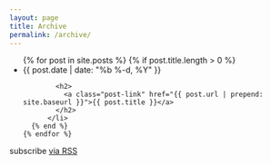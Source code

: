 ```yaml
---
layout: page
title: Archive
permalink: /archive/
---
```


<div class="container">
  
  <div data-type="ad" data-publisher="lqm.pietschsoft.site" data-zone="ron" data-format="728x90"></div>
  
  <ul class="post-list">
    {% for post in site.posts %}
      {% if post.title.length > 0 %}
          <li>
            <span class="post-meta">{{ post.date | date: "%b %-d, %Y" }}</span>
    
            <h2>
              <a class="post-link" href="{{ post.url | prepend: site.baseurl }}">{{ post.title }}</a>
            </h2>
          </li>
      {% end %}
    {% endfor %}
  </ul>

  <p class="rss-subscribe">subscribe <a href="{{ "/feed" | prepend: site.baseurl }}">via RSS</a></p>
</div>